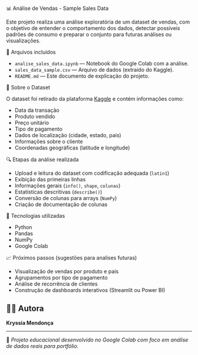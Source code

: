  📊 Análise de Vendas - Sample Sales Data

Este projeto realiza uma análise exploratória de um dataset de vendas, com o objetivo de entender o comportamento dos dados, detectar possíveis padrões de consumo e preparar o conjunto para futuras análises ou visualizações.

 📁 Arquivos incluídos

- `analise_sales_data.ipynb` — Notebook do Google Colab com a análise.
- `sales_data_sample.csv` — Arquivo de dados (extraído do Kaggle).
- `README.md` — Este documento de explicação do projeto.

 📌 Sobre o Dataset

O dataset foi retirado da plataforma [Kaggle](https://www.kaggle.com/datasets/kyanyoga/sample-sales-data) e contém informações como:

- Data da transação
- Produto vendido
- Preço unitário
- Tipo de pagamento
- Dados de localização (cidade, estado, país)
- Informações sobre o cliente
- Coordenadas geográficas (latitude e longitude)

 🔍 Etapas da análise realizada

- Upload e leitura do dataset com codificação adequada (`latin1`)
- Exibição das primeiras linhas
- Informações gerais (`info()`, `shape`, `colunas`)
- Estatísticas descritivas (`describe()`)
- Conversão de colunas para arrays (`NumPy`)
- Criação de documentação de colunas

🧪 Tecnologias utilizadas

- Python
- Pandas
- NumPy
- Google Colab

📈 Próximos passos (sugestões para analises futuras)

- Visualização de vendas por produto e país
- Agrupamentos por tipo de pagamento
- Análise de recorrência de clientes
- Construção de dashboards interativos (Streamlit ou Power BI)

## 👩‍💻 Autora

**Kryssia Mendonça**  

---

📌 *Projeto educacional desenvolvido no Google Colab com foco em análise de dados reais para portfólio.*
